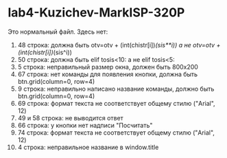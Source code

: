 # lab4-Kuzichev-MarkISP-320P
Это нормальный файл.
Здесь нет:
1. 48 строка: должна быть otv=otv + (int(chistr[i])*(sis**i)) а не otv=otv + (int(chistr[i])*(sis^i))
2. 50 строка: должна быть elif tosis<10: а не elif tosis<5:
3. 5 строка: неправильный размер окна, должен быть 800х200
4. 67 строка: нет команды для появления кнопки, должна быть btn.grid(column=0, row=4)
5. 9 строка: неправильно написано название команды, должно быть btn.grid(column=0, row=4)
6. 69 строка: формат текста не соответствует общему стилю ("Arial", 12)
7. 49 и 58 строка: не выводится ответ
8. 66 строка: у кнопки нет надписи "Посчитать"
9. 74 строка: формат текста не соответствует общему стилю ("Arial", 12)
10. 4 строка: неправильное название в window.title
